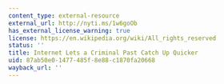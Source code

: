 ```yaml
---
content_type: external-resource
external_url: http://nyti.ms/1w6goOb
has_external_license_warning: true
license: https://en.wikipedia.org/wiki/All_rights_reserved
status: ''
title: Internet Lets a Criminal Past Catch Up Quicker
uid: 87ab50e0-1477-485f-8e88-c1870fa20668
wayback_url: ''
---
```

